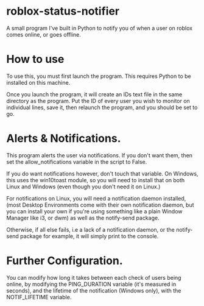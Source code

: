 # roblox-status-notifier
A small program I've built in Python to notify you of when a user on
roblox comes online, or goes offline.

# How to use
To use this, you must first launch the program. This requires Python to
be installed on this machine.

Once you launch the program, it will create an IDs text file in the same
directory as the program. Put the ID of every user you wish to monitor on
individual lines, save it, then relaunch the program, and you should be
set to go.

# Alerts & Notifications.
This program alerts the user via notifications. If you don't want them,
then set the allow_notifications variable in the script to False.

If you do want notifications however, don't touch that variable. On
Windows, this uses the win10toast module, so you will need to install
that on both Linux and Windows (even though you don't need it on Linux.)

For notifications on Linux, you will need a notification daemon installed,
(most Desktop Environments come with their own notification daemon, but you
can install your own if you're using something like a plain Window Manager
like i3, or dwm) as well as the notify-send package.

Otherwise, if all else fails, i.e a lack of a notification daemon, or the
notify-send package for example, it will simply print to the console.

# Further Configuration.
You can modify how long it takes between each check of users being online,
by modifying the PING_DURATION variable (it's measured in seconds), and
the lifetime of the notification (Windows only), with the NOTIF_LIFETIME
variable.
